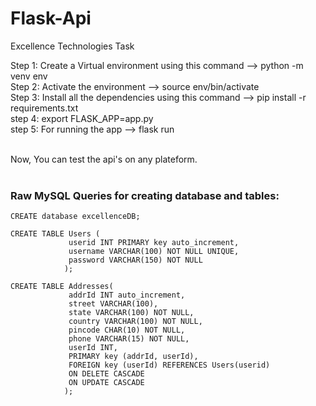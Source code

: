 # Flask-Api
Excellence Technologies Task


Step 1: Create a Virtual environment using this command --> python -m venv env <br />
Step 2: Activate the environment --> source env/bin/activate  <br />
Step 3: Install all the dependencies using this command --> pip install -r requirements.txt  <br />
step 4: export FLASK_APP=app.py   <br />
step 5: For running the app --> flask run  <br />  <br />


Now, You can test the api's on any plateform. <br /><br />



### Raw MySQL Queries for creating database and tables:

~~~mysql
CREATE database excellenceDB;
~~~~

~~~mysql
CREATE TABLE Users ( 
             userid INT PRIMARY key auto_increment,
             username VARCHAR(100) NOT NULL UNIQUE,
             password VARCHAR(150) NOT NULL
            );
~~~~

~~~mysql
CREATE TABLE Addresses(
             addrId INT auto_increment,
             street VARCHAR(100),
             state VARCHAR(100) NOT NULL,
             country VARCHAR(100) NOT NULL,
             pincode CHAR(10) NOT NULL,
             phone VARCHAR(15) NOT NULL,
             userId INT,
             PRIMARY key (addrId, userId),
             FOREIGN key (userId) REFERENCES Users(userid) 
             ON DELETE CASCADE 
             ON UPDATE CASCADE
            );
~~~~
